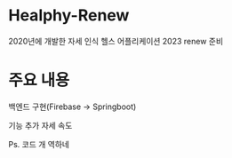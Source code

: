 # Healphy-Renew
2020년에 개발한 자세 인식 헬스 어플리케이션 2023 renew 준비

# 주요 내용 
백엔드 구현(Firebase -> Springboot)

기능 추가 자세 속도


Ps. 코드 개 역하네 
